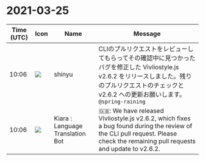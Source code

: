 # 2021-03-25

|Time (UTC)|Icon|Name|Message|
|---|---|---|---|
|10:06|![](https://avatars.slack-edge.com/2018-04-27/354445776386_e258f5ed5ba887b08668_72.jpg)|shinyu|CLIのプルリクエストをレビューしてもらってその確認中に見つかったバグを修正した Vivliostyle.js v2.6.2 をリリースしました。残りのプルリクエストのチェックと v2.6.2 への更新お願いします。 `@spring-raining`|
|10:06|![](https://avatars.slack-edge.com/2021-03-01/1807880975282_5c8ad89e782096649baa_72.png)|Kiara : Language Translation Bot|🇬🇧: We have released Vivliostyle.js v2.6.2, which fixes a bug found during the review of the CLI pull request. Please check the remaining pull requests and update to v2.6.2.|

